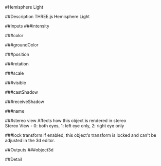 #Hemisphere Light

##Description
THREE.js Hemisphere Light

##Inputs
###intensity


###color


###groundColor


###position


###rotation


###scale


###visible


###castShadow


###receiveShadow


###name


###stereo view
Affects how this object is rendered in stereo  
Stereo View - 0: both eyes, 1: left eye only, 2: right eye only

###lock transform
if enabled, this object's transform is locked and can't be adjusted in the 3d editor.

##Outputs
###object3d


##Detail

